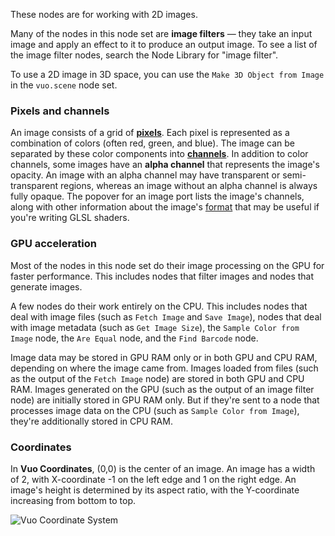 These nodes are for working with 2D images. 

Many of the nodes in this node set are **image filters** — they take an input image and apply an effect to it to produce an output image. To see a list of the image filter nodes, search the Node Library for "image filter".

To use a 2D image in 3D space, you can use the `Make 3D Object from Image` in the `vuo.scene` node set.

### Pixels and channels

An image consists of a grid of **[pixels](https://simple.wikipedia.org/wiki/Pixel)**. Each pixel is represented as a combination of colors (often red, green, and blue). The image can be separated by these color components into **<a href="https://en.wikipedia.org/wiki/Channel_(digital_image)"/>channels</a>**. In addition to color channels, some images have an **alpha channel** that represents the image's opacity. An image with an alpha channel may have transparent or semi-transparent regions, whereas an image without an alpha channel is always fully opaque. The popover for an image port lists the image's channels, along with other information about the image's [format](https://www.opengl.org/sdk/docs/man/html/glTexImage2D.xhtml) that may be useful if you're writing GLSL shaders.

### GPU acceleration

Most of the nodes in this node set do their image processing on the GPU for faster performance. This includes nodes that filter images and nodes that generate images.

A few nodes do their work entirely on the CPU. This includes nodes that deal with image files (such as `Fetch Image` and `Save Image`), nodes that deal with image metadata (such as `Get Image Size`), the `Sample Color from Image` node, the `Are Equal` node, and the `Find Barcode` node.

Image data may be stored in GPU RAM only or in both GPU and CPU RAM, depending on where the image came from. Images loaded from files (such as the output of the `Fetch Image` node) are stored in both GPU and CPU RAM. Images generated on the GPU (such as the output of an image filter node) are initially stored in GPU RAM only. But if they're sent to a node that processes image data on the CPU (such as `Sample Color from Image`), they're additionally stored in CPU RAM.

### Coordinates

In **Vuo Coordinates**, (0,0) is the center of an image. An image has a width of 2, with X-coordinate -1 on the left edge and 1 on the right edge. An image's height is determined by its aspect ratio, with the Y-coordinate increasing from bottom to top.

![Vuo Coordinate System](vuo-coordinates-transparent.png)
